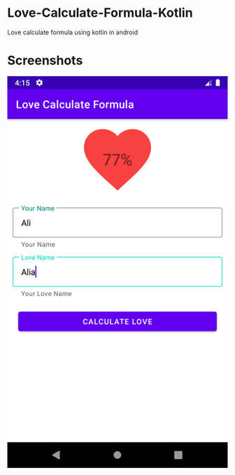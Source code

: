 # Love-Calculate-Formula-Kotlin
Love calculate formula using kotlin in android

# Screenshots
![alt text](https://github.com/myaqoob7/Love-Calculate-Formula-Kotlin/blob/main/Screenshots/Screenshot.png?raw=true)
